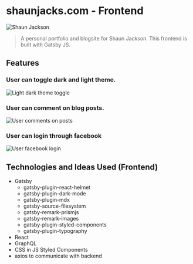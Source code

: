 # shaunjacks.com - Frontend

<img  src="https://raw.github.com/shaun-jacks/shaunjacks.com/master/readme-media/shaunjacks-home.png"  title="Shaun Jackson"  alt="Shaun Jackson">

> A personal portfolio and blogsite for Shaun Jackson. This frontend is built with Gatsby JS.

## Features

### User can toggle dark and light theme.

<img  src="https://raw.github.com/shaun-jacks/shaunjacks.com/master/readme-media/light-dark-theme.gif"  title="Light dark theme toggle"  alt="Light dark theme toggle">

### User can comment on blog posts.

<img  src="https://raw.github.com/shaun-jacks/shaunjacks.com/master/readme-media/shaunjacks-comments.gif"  title="User comments on posts"  alt="User comments on posts">

### User can login through facebook

<img  src="https://raw.github.com/shaun-jacks/shaunjacks.com/master/readme-media/shaunjacks-fb-login.png"  title="User facebook login"  alt="User facebook login">

## Technologies and Ideas Used (Frontend)

- Gatsby
  - gatsby-plugin-react-helmet
  - gatsby-plugin-dark-mode
  - gatsby-plugin-mdx
  - gatsby-source-filesystem
  - gatsby-remark-prismjs
  - gatsby-remark-images
  - gatsby-plugin-styled-components
  - gatsby-plugin-typography
- React
- GraphQL
- CSS in JS Styled Components
- axios to communicate with backend
